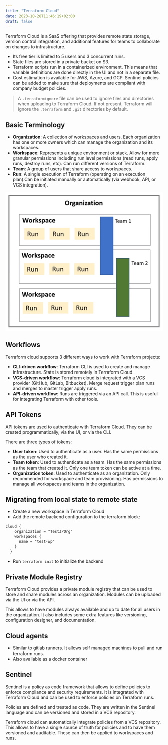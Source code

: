 ```yaml
---
title: "Terraform Cloud"
date: 2023-10-28T11:46:19+02:00
draft: false
---
```



Terraform Cloud is a SaaS offering that provides remote state storage, version control integration, and additional features for teams to collaborate on changes to infrastructure.

- Its free tier is limited to 5 users and 3 concurrent runs.
- State files are stored in a private bucket on S3.
- Terraform scripts run in a containerized environment. This means that variable definitions are done directly in the UI and not in a separate file.
- Cost estimation is available for AWS, Azure, and GCP. Sentinel policies can be added to make sure that deployments are compliant with company budget policies.

> A `.terraformignore` file can be used to ignore files and directories when uploading to Terraform Cloud. If not present, Terraform will ignore the `.terraform` and `.git` directories by default.


## Basic Terminology

- **Organization**: A collection of workspaces and users. Each organization has one or more owners which can manage the organization and its workspaces.
- **Workspace**: Represents a unique environment or stack. Allow for more granular permissions including run level permissions (read runs, apply runs, destroy runs, etc). Can run different versions of Terraform.
- **Team**: A group of users that share access to workspaces.
- **Run**: A single execution of Terraform (operating on an execution plan).Can be initiated manually or automatically (via webhook, API, or VCS integration).

![](/images/Terraform/cloud_basic.png)

## Workflows

Terraform cloud supports 3 different ways to work with Terraform projects:

- **CLI-driven workflow**: Terraform CLI is used to create and manage infrastructure. State is stored remotely in Terraform Cloud.
- **VCS-driven workflow**: Terraform cloud is integrated with a VCS provider (GitHub, GitLab, Bitbucket). Merge request trigger plan runs and merges to master trigger apply runs.
- **API-driven workflow**: Runs are triggered via an API call. This is useful for integrating Terraform with other tools.


## API Tokens

API tokens are used to authenticate with Terraform Cloud. They can be created programmatically, via the UI, or via the CLI.

There are three types of tokens:

- **User token**: Used to authenticate as a user. Has the same permissions as the user who created it.
- **Team token**: Used to authenticate as a team. Has the same permissions as the team that created it. Only one team token can be active at a time.
- **Organization token**: Used to authenticate as an organization. Only recommended for workspace and team provisioning. Has permissions to manage all workspaces and teams in the organization.


## Migrating from local state to remote state

- Create a new workspace in Terraform Cloud
- Add the remote backend configuration to the terraform block:

```hcl
cloud {
    organization = "TestJPOrg"
    workspaces {
      name = "test-wp"
    }
  }
```
- Run `terraform init` to initialize the backend

## Private Module Registry

Terraform Cloud provides a private module registry that can be used to store and share modules across an organization. Modules can be uploaded via the UI or via the API.

This allows to have modules always available and up to date for all users in the organization. It also includes some extra features like versioning, configuration designer, and documentation.

## Cloud agents

- Similar to gitlab runners. It allows self managed machines to pull and run terraform runs.
- Also available as a docker container


## Sentinel

Sentinel is a policy as code framework that allows to define policies to enforce compliance and security requirements. It is integrated with Terraform Cloud and can be used to enforce policies on Terraform runs.

Policies are defined and treated as code. They are written in the Sentinel language and can be versioned and stored in a VCS repository.

Terraform cloud can automatically integrate policies from a VCS repository. This allows to have a single source of truth for policies and to have them versioned and auditable. These can then be applied to workspaces and runs.